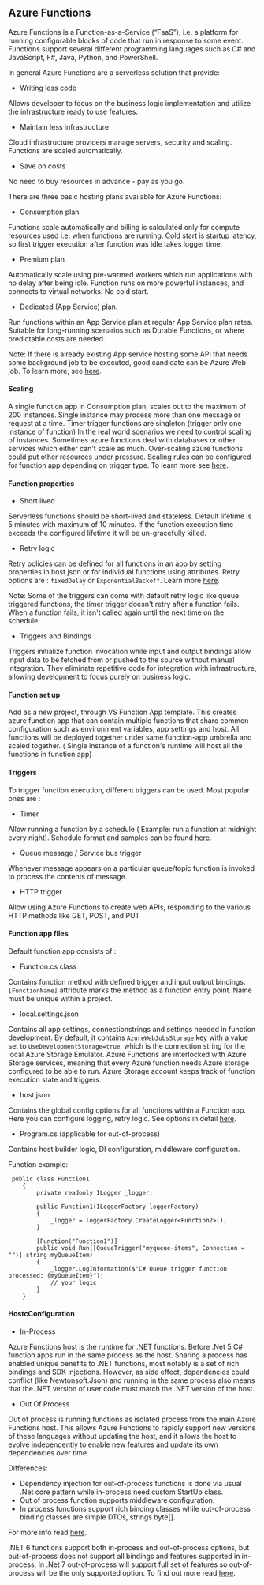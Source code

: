 ## Azure Functions

Azure Functions is a Function-as-a-Service (“FaaS”), i.e. a platform for running configurable blocks of code that run in response to some event.
Functions support several different programming languages such as C# and JavaScript, F#, Java, Python, and PowerShell.

In general Azure Functions are a serverless solution that provide:
* Writing less code 

Allows developer to focus on the business logic implementation and utilize the infrastructure ready to use features. 

* Maintain less infrastructure 

Cloud infrastructure providers manage servers, security and scaling. Functions are scaled automatically.

* Save on costs 

No need to buy resources in advance - pay as you go.

There are three basic hosting plans available for Azure Functions: 
* Consumption plan

Functions scale automatically and billing is calculated only for compute resources used i.e. when functions are running. Cold start is startup latency, so first trigger execution after function was idle takes logger time. 

* Premium plan

Automatically scale using pre-warmed workers which run applications with no delay after being idle. Function runs on more powerful instances, and connects to virtual networks.
No cold start.

* Dedicated (App Service) plan.

Run functions within an App Service plan at regular App Service plan rates.
Suitable for long-running scenarios such as Durable Functions, or where predictable costs are needed. 

Note: If there is already existing App service hosting some API that needs some background job to be executed, good candidate can be Azure Web job.
To learn more, see [here](https://docs.microsoft.com/en-us/azure/app-service/webjobs-create).

#### Scaling 
 A single function app in Consumption plan, scales out to the maximum of 200 instances.
 Single instance may process more than one message or request at a time.
 Timer trigger functions are singleton (trigger only one instance of function)
 In the real world scenarios we need to control scaling of instances. Sometimes azure functions deal with databases or other services which either can't scale as much. Over-scaling azure functions could put other resources under pressure. Scaling rules can be configured for function app depending on trigger type. To learn more see [here](https://docs.microsoft.com/en-us/azure/azure-functions/functions-concurrency).
 

#### Function properties
* Short lived 

Serverless functions should be short-lived and stateless. Default lifetime is 5 minutes with maximum of 10 minutes. If the function execution time exceeds the configured lifetime it will be un-gracefully killed.

* Retry logic 

Retry policies can be defined for all functions in an app by setting properties in host.json or for individual functions using attributes.
Retry options are : ``fixedDelay`` or ``ExponentialBackoff``. Learn more [here](https://docs.microsoft.com/en-us/azure/azure-functions/functions-bindings-error-pages?tabs=csharp#retry-policies-preview).

Note:  Some of the triggers can come with default retry logic like queue triggered functions, the timer trigger doesn't retry after a function fails. When a function fails, it isn't called again until the next time on the schedule.


* Triggers and Bindings

Triggers initialize function invocation while input and output bindings allow input data to be fetched from or pushed to the source without manual integration.
They eliminate repetitive code for integration with infrastructure, allowing development to focus purely on business logic.


#### Function set up 

Add as a new project, through VS Function App template. This creates azure function app that can contain multiple functions that share common configuration such as environment variables, app settings and host.
All functions will be deployed together under same function-app umbrella and  scaled together. ( Single instance of a function's runtime will host all the functions in function app)

#### Triggers
To trigger function execution, different triggers can be used. Most popular ones are : 
* Timer

Allow running a function by a schedule ( Example: run a function at midnight every night). Schedule format and samples can be found [here](https://docs.microsoft.com/en-us/azure/azure-functions/functions-bindings-timer?tabs=csharp#ncrontab-expressions).

* Queue message / Service bus trigger

Whenever message appears on a particular queue/topic function is invoked to process the contents of message. 

* HTTP trigger 

Allow using Azure Functions to create web APIs, responding to the various HTTP methods like GET, POST, and PUT


#### Function app files 
Default function app consists of :
* Function.cs class 

Contains function method with defined trigger and input output bindings.
``[FunctionName]`` attribute marks the method as a function entry point. Name must be unique within a project.

* local.settings.json 

Contains all app settings, connectionstrings and settings needed in function development. By default, it contains  ``AzureWebJobsStorage`` key with a value set to ``UseDevelopmentStorage=true``, which is the connection string for the local Azure Storage Emulator. 
Azure Functions are interlocked with Azure Storage services, meaning that every Azure function needs Azure storage configured to be able to run. Azure Storage account keeps track of function execution state and triggers.

* host.json 

Contains the global config options for all functions within a Function app. Here you can configure logging, retry logic. See options in detail [here](https://docs.microsoft.com/en-us/azure/azure-functions/functions-host-json#sample-hostjson-file).

* Program.cs  (applicable for out-of-process)

Contains host builder logic, DI configuration, middleware configuration. 

Function example: 


     public class Function1
        {
            private readonly ILogger _logger;
    
            public Function1(ILoggerFactory loggerFactory)
            {
                _logger = loggerFactory.CreateLogger<Function2>();
            }
    
            [Function("Function1")]
            public void Run([QueueTrigger("myqueue-items", Connection = "")] string myQueueItem)
            {
                _logger.LogInformation($"C# Queue trigger function processed: {myQueueItem}");
                // your logic 
            }
        }

 

#### HostcConfiguration

* In-Process 

Azure Functions host is the runtime for .NET functions. Before .Net 5 C# function apps run in the same process as the host. Sharing a process has enabled unique benefits to .NET functions, most notably is a set of rich bindings and SDK injections. However, as side effect, dependencies could conflict (like Newtonsoft.Json) and running in the same process also means that the .NET version of user code must match the .NET version of the host.

* Out Of Process

Out of process is running functions as isolated process from the main Azure Functions host. This allows Azure Functions to rapidly support new versions of these languages without updating the host, and it allows the host to evolve independently to enable new features and update its own dependencies over time.

Differences:

* Dependency injection for out-of-process functions is done via usual .Net core pattern while in-process need custom StartUp class.
* Out of process function supports middleware configuration.
* In process functions support rich binding classes while out-of-process binding classes are simple DTOs, strings byte[].

For more info read [here](https://docs.microsoft.com/en-us/azure/azure-functions/dotnet-isolated-process-guide?tabs=browser&pivots=development-environment-vs#differences-with-net-class-library-functions).

.NET 6 functions support both in-process and out-of-process options, but out-of-process does not support all bindings and features supported in in-process.
In .Net 7 out-of-process will support full set of features so out-of-process will be the only supported option. To find out more read [here](https://techcommunity.microsoft.com/t5/apps-on-azure-blog/net-on-azure-functions-roadmap/ba-p/2197916).
